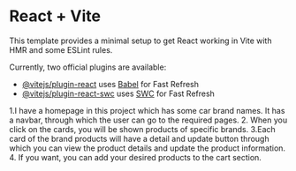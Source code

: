 # React + Vite

This template provides a minimal setup to get React working in Vite with HMR and some ESLint rules.

Currently, two official plugins are available:

- [@vitejs/plugin-react](https://github.com/vitejs/vite-plugin-react/blob/main/packages/plugin-react/README.md) uses [Babel](https://babeljs.io/) for Fast Refresh
- [@vitejs/plugin-react-swc](https://github.com/vitejs/vite-plugin-react-swc) uses [SWC](https://swc.rs/) for Fast Refresh


1.I have a homepage in this project which has some car brand names. It has a navbar, through which the user can go to the required pages.
2. When you click on the cards, you will be shown products of specific brands.
3.Each card of the brand products will have a detail and update button through which you can view the product details and update the product information.
4. If you want, you can add your desired products to the cart section.
